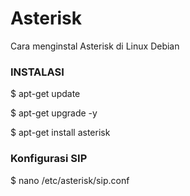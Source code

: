 # Asterisk
Cara menginstal Asterisk di Linux Debian

<h3>INSTALASI</h3>
<p>$ apt-get update</p>
<p>$ apt-get upgrade -y</p>
<p>$ apt-get install asterisk</p>
<h3>Konfigurasi SIP</h3>
<p>$ nano /etc/asterisk/sip.conf</p>



